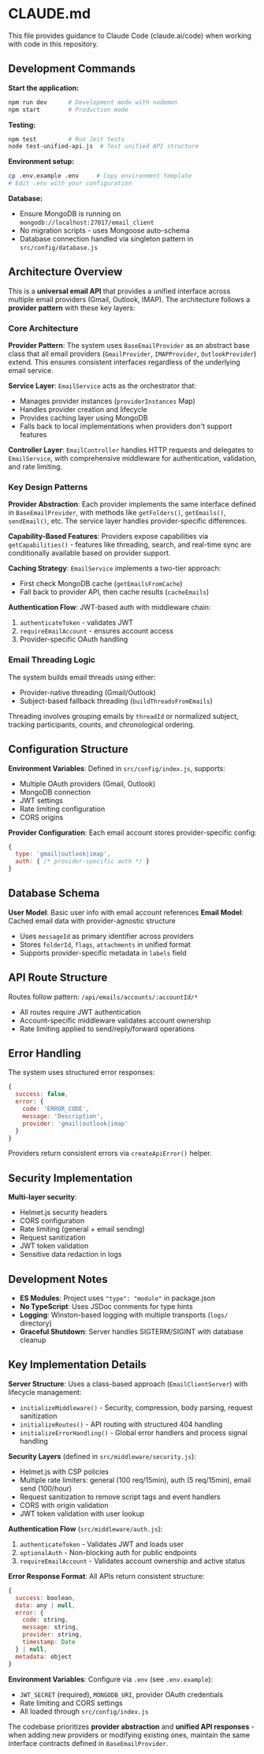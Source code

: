 # CLAUDE.md

This file provides guidance to Claude Code (claude.ai/code) when working with code in this repository.

## Development Commands

**Start the application:**
```bash
npm run dev      # Development mode with nodemon
npm start        # Production mode
```

**Testing:**
```bash
npm test         # Run Jest tests
node test-unified-api.js  # Test unified API structure
```

**Environment setup:**
```bash
cp .env.example .env     # Copy environment template
# Edit .env with your configuration
```

**Database:**
- Ensure MongoDB is running on `mongodb://localhost:27017/email_client`
- No migration scripts - uses Mongoose auto-schema
- Database connection handled via singleton pattern in `src/config/database.js`

## Architecture Overview

This is a **universal email API** that provides a unified interface across multiple email providers (Gmail, Outlook, IMAP). The architecture follows a **provider pattern** with these key layers:

### Core Architecture

**Provider Pattern**: The system uses `BaseEmailProvider` as an abstract base class that all email providers (`GmailProvider`, `IMAPProvider`, `OutlookProvider`) extend. This ensures consistent interfaces regardless of the underlying email service.

**Service Layer**: `EmailService` acts as the orchestrator that:
- Manages provider instances (`providerInstances` Map)
- Handles provider creation and lifecycle
- Provides caching layer using MongoDB
- Falls back to local implementations when providers don't support features

**Controller Layer**: `EmailController` handles HTTP requests and delegates to `EmailService`, with comprehensive middleware for authentication, validation, and rate limiting.

### Key Design Patterns

**Provider Abstraction**: Each provider implements the same interface defined in `BaseEmailProvider`, with methods like `getFolders()`, `getEmails()`, `sendEmail()`, etc. The service layer handles provider-specific differences.

**Capability-Based Features**: Providers expose capabilities via `getCapabilities()` - features like threading, search, and real-time sync are conditionally available based on provider support.

**Caching Strategy**: `EmailService` implements a two-tier approach:
- First check MongoDB cache (`getEmailsFromCache`)
- Fall back to provider API, then cache results (`cacheEmails`)

**Authentication Flow**: JWT-based auth with middleware chain:
1. `authenticateToken` - validates JWT
2. `requireEmailAccount` - ensures account access
3. Provider-specific OAuth handling

### Email Threading Logic

The system builds email threads using either:
- Provider-native threading (Gmail/Outlook)
- Subject-based fallback threading (`buildThreadsFromEmails`)

Threading involves grouping emails by `threadId` or normalized subject, tracking participants, counts, and chronological ordering.

## Configuration Structure

**Environment Variables**: Defined in `src/config/index.js`, supports:
- Multiple OAuth providers (Gmail, Outlook)
- MongoDB connection
- JWT settings
- Rate limiting configuration
- CORS origins

**Provider Configuration**: Each email account stores provider-specific config:
```javascript
{
  type: 'gmail|outlook|imap',
  auth: { /* provider-specific auth */ }
}
```

## Database Schema

**User Model**: Basic user info with email account references
**Email Model**: Cached email data with provider-agnostic structure
- Uses `messageId` as primary identifier across providers
- Stores `folderId`, `flags`, `attachments` in unified format
- Supports provider-specific metadata in `labels` field

## API Route Structure

Routes follow pattern: `/api/emails/accounts/:accountId/*`
- All routes require JWT authentication
- Account-specific middleware validates account ownership
- Rate limiting applied to send/reply/forward operations

## Error Handling

The system uses structured error responses:
```javascript
{
  success: false,
  error: {
    code: 'ERROR_CODE',
    message: 'Description',
    provider: 'gmail|outlook|imap'
  }
}
```

Providers return consistent errors via `createApiError()` helper.

## Security Implementation

**Multi-layer security**:
- Helmet.js security headers
- CORS configuration
- Rate limiting (general + email sending)
- Request sanitization
- JWT token validation
- Sensitive data redaction in logs

## Development Notes

- **ES Modules**: Project uses `"type": "module"` in package.json
- **No TypeScript**: Uses JSDoc comments for type hints
- **Logging**: Winston-based logging with multiple transports (`logs/` directory)
- **Graceful Shutdown**: Server handles SIGTERM/SIGINT with database cleanup

## Key Implementation Details

**Server Structure**: Uses a class-based approach (`EmailClientServer`) with lifecycle management:
- `initializeMiddleware()` - Security, compression, body parsing, request sanitization
- `initializeRoutes()` - API routing with structured 404 handling
- `initializeErrorHandling()` - Global error handlers and process signal handling

**Security Layers** (defined in `src/middleware/security.js`):
- Helmet.js with CSP policies
- Multiple rate limiters: general (100 req/15min), auth (5 req/15min), email send (100/hour)
- Request sanitization to remove script tags and event handlers
- CORS with origin validation
- JWT token validation with user lookup

**Authentication Flow** (`src/middleware/auth.js`):
1. `authenticateToken` - Validates JWT and loads user
2. `optionalAuth` - Non-blocking auth for public endpoints  
3. `requireEmailAccount` - Validates account ownership and active status

**Error Response Format**: All APIs return consistent structure:
```javascript
{
  success: boolean,
  data: any | null,
  error: {
    code: string,
    message: string, 
    provider: string,
    timestamp: Date
  } | null,
  metadata: object
}
```

**Environment Variables**: Configure via `.env` (see `.env.example`):
- `JWT_SECRET` (required), `MONGODB_URI`, provider OAuth credentials
- Rate limiting and CORS settings
- All loaded through `src/config/index.js`

The codebase prioritizes **provider abstraction** and **unified API responses** - when adding new providers or modifying existing ones, maintain the same interface contracts defined in `BaseEmailProvider`.